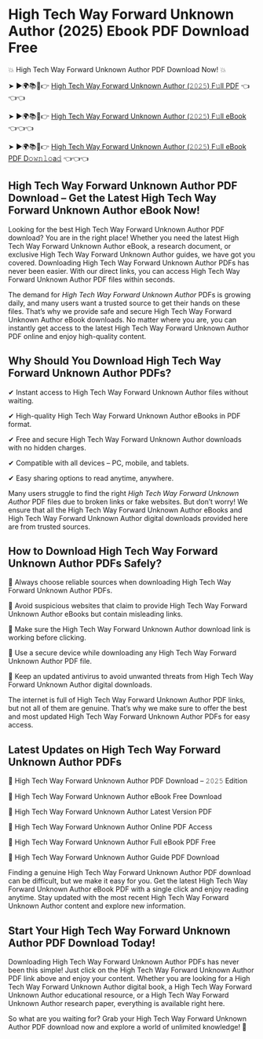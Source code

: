 # High Tech Way Forward Unknown Author (2025) Ebook PDF Download Free

💥 High Tech Way Forward Unknown Author PDF Download Now! 💥

➤ ►🌍📚📱👉 [High Tech Way Forward Unknown Author (𝟸𝟶𝟸𝟻) F𝚞ll PDF](https://getpdf.xyz/high-tech-way-forward-unknown-author) 👈👈👈


➤ ►🌍📚📱👉 [High Tech Way Forward Unknown Author (𝟸𝟶𝟸𝟻) F𝚞ll eBook](https://getpdf.xyz/high-tech-way-forward-unknown-author) 👈👈👈


➤ ►🌍📚📱👉 [High Tech Way Forward Unknown Author (𝟸𝟶𝟸𝟻) F𝚞ll eBook PDF D𝚘𝚠𝚗𝚕𝚘a𝚍](https://getpdf.xyz/high-tech-way-forward-unknown-author) 👈👈👈


## High Tech Way Forward Unknown Author PDF Download – Get the Latest High Tech Way Forward Unknown Author eBook Now!

Looking for the best High Tech Way Forward Unknown Author PDF download? You are in the right place! Whether you need the latest High Tech Way Forward Unknown Author eBook, a research document, or exclusive High Tech Way Forward Unknown Author guides, we have got you covered. Downloading High Tech Way Forward Unknown Author PDFs has never been easier. With our direct links, you can access High Tech Way Forward Unknown Author PDF files within seconds.

The demand for *High Tech Way Forward Unknown Author* PDFs is growing daily, and many users want a trusted source to get their hands on these files. That’s why we provide safe and secure High Tech Way Forward Unknown Author eBook downloads. No matter where you are, you can instantly get access to the latest High Tech Way Forward Unknown Author PDF online and enjoy high-quality content.

## Why Should You Download High Tech Way Forward Unknown Author PDFs?

✔ Instant access to High Tech Way Forward Unknown Author files without waiting.

✔ High-quality High Tech Way Forward Unknown Author eBooks in PDF format.

✔ Free and secure High Tech Way Forward Unknown Author downloads with no hidden charges.

✔ Compatible with all devices – PC, mobile, and tablets.

✔ Easy sharing options to read anytime, anywhere.

Many users struggle to find the right *High Tech Way Forward Unknown Author* PDF files due to broken links or fake websites. But don’t worry! We ensure that all the High Tech Way Forward Unknown Author eBooks and High Tech Way Forward Unknown Author digital downloads provided here are from trusted sources.

## How to Download High Tech Way Forward Unknown Author PDFs Safely?

📌 Always choose reliable sources when downloading High Tech Way Forward Unknown Author PDFs.

📌 Avoid suspicious websites that claim to provide High Tech Way Forward Unknown Author eBooks but contain misleading links.

📌 Make sure the High Tech Way Forward Unknown Author download link is working before clicking.

📌 Use a secure device while downloading any High Tech Way Forward Unknown Author PDF file.

📌 Keep an updated antivirus to avoid unwanted threats from High Tech Way Forward Unknown Author digital downloads.

The internet is full of High Tech Way Forward Unknown Author PDF links, but not all of them are genuine. That’s why we make sure to offer the best and most updated High Tech Way Forward Unknown Author PDFs for easy access.

## Latest Updates on High Tech Way Forward Unknown Author PDFs

🔹 High Tech Way Forward Unknown Author PDF Download – 𝟸𝟶𝟸𝟻 Edition

🔹 High Tech Way Forward Unknown Author eBook Free Download

🔹 High Tech Way Forward Unknown Author Latest Version PDF

🔹 High Tech Way Forward Unknown Author Online PDF Access

🔹 High Tech Way Forward Unknown Author Full eBook PDF Free

🔹 High Tech Way Forward Unknown Author Guide PDF Download

Finding a genuine High Tech Way Forward Unknown Author PDF download can be difficult, but we make it easy for you. Get the latest High Tech Way Forward Unknown Author eBook PDF with a single click and enjoy reading anytime. Stay updated with the most recent High Tech Way Forward Unknown Author content and explore new information.

## Start Your High Tech Way Forward Unknown Author PDF Download Today!

Downloading High Tech Way Forward Unknown Author PDFs has never been this simple! Just click on the High Tech Way Forward Unknown Author PDF link above and enjoy your content. Whether you are looking for a High Tech Way Forward Unknown Author digital book, a High Tech Way Forward Unknown Author educational resource, or a High Tech Way Forward Unknown Author research paper, everything is available right here.

So what are you waiting for? Grab your High Tech Way Forward Unknown Author PDF download now and explore a world of unlimited knowledge! 🚀